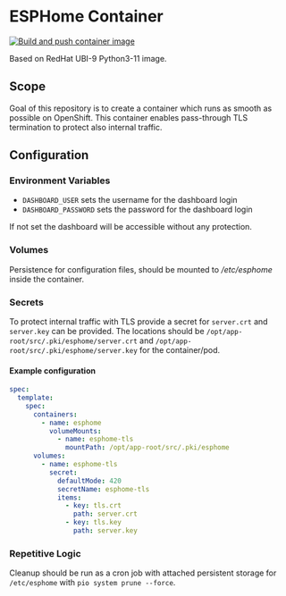 # ESPHome Container

[![Build and push container image](https://github.com/expeditioneer/esphome-container/actions/workflows/build-and-push-to-registry.yml/badge.svg)](https://github.com/expeditioneer/esphome-container/actions/workflows/build-and-push-to-registry.yml)

Based on RedHat UBI-9 Python3-11 image.

## Scope
Goal of this repository is to create a container which runs as smooth as possible on OpenShift.
This container enables pass-through TLS termination to protect also internal traffic.

## Configuration

### Environment Variables
- `DASHBOARD_USER` sets the username for the dashboard login
- `DASHBOARD_PASSWORD` sets the password for the dashboard login

If not set the dashboard will be accessible without any protection. 

### Volumes
Persistence for configuration files, should be mounted to _/etc/esphome_ inside the container.

### Secrets
To protect internal traffic with TLS provide a secret for `server.crt` and `server.key` can be provided.
The locations should be `/opt/app-root/src/.pki/esphome/server.crt` and `/opt/app-root/src/.pki/esphome/server.key` for the container/pod.

#### Example configuration
```yaml
spec:
  template:
    spec:
      containers:
        - name: esphome
          volumeMounts:
            - name: esphome-tls
              mountPath: /opt/app-root/src/.pki/esphome
      volumes:
        - name: esphome-tls
          secret:
            defaultMode: 420
            secretName: esphome-tls
            items:
              - key: tls.crt
                path: server.crt
              - key: tls.key
                path: server.key
```

### Repetitive Logic
Cleanup should be run as a cron job with attached persistent storage for `/etc/esphome` with `pio system prune --force`.
